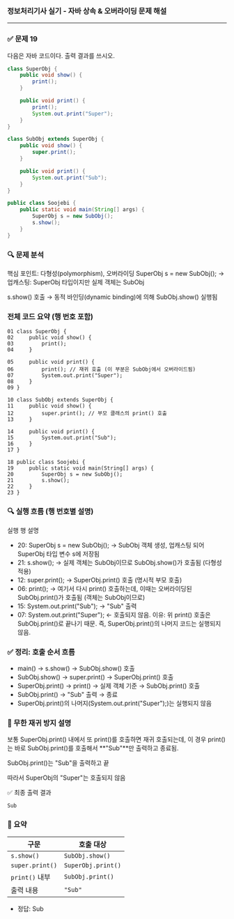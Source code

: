 ### 정보처리기사 실기 - 자바 상속 & 오버라이딩 문제 해설
---

### ✅ 문제 19

다음은 자바 코드이다. 출력 결과를 쓰시오.

```java
class SuperObj {
    public void show() {
        print();
    }

    public void print() {
        print();
        System.out.print("Super");
    }
}

class SubObj extends SuperObj {
    public void show() {
        super.print();
    }

    public void print() {
        System.out.print("Sub");
    }
}

public class Soojebi {
    public static void main(String[] args) {
        SuperObj s = new SubObj();
        s.show();
    }
}
```

### 🔍 문제 분석

핵심 포인트: 다형성(polymorphism), 오버라이딩
SuperObj s = new SubObj();
→ 업캐스팅: SuperObj 타입이지만 실제 객체는 SubObj

s.show() 호출
→ 동적 바인딩(dynamic binding)에 의해 SubObj.show() 실행됨

### 전체 코드 요약 (행 번호 포함)


```
01 class SuperObj {
02     public void show() {
03         print();
04     }

05     public void print() {
06         print(); // 재귀 호출 (이 부분은 SubObj에서 오버라이드됨)
07         System.out.print("Super");
08     }
09 }

10 class SubObj extends SuperObj {
11     public void show() {
12         super.print(); // 부모 클래스의 print() 호출
13     }

14     public void print() {
15         System.out.print("Sub");
16     }
17 }

18 public class Soojebi {
19     public static void main(String[] args) {
20         SuperObj s = new SubObj();
21         s.show();
22     }
23 }

```

### 🔍 실행 흐름 (행 번호별 설명)

실행 행	설명

- 20:	SuperObj s = new SubObj(); → SubObj 객체 생성, 업캐스팅 되어 SuperObj 타입 변수 s에 저장됨
- 21:	s.show(); → 실제 객체는 SubObj이므로 SubObj.show()가 호출됨 (다형성 적용)
- 12:	super.print(); → SuperObj.print() 호출 (명시적 부모 호출)
- 06:	print(); → 여기서 다시 print() 호출하는데, 이때는 오버라이딩된 SubObj.print()가 호출됨 (객체는 SubObj이므로)
- 15:	System.out.print("Sub"); → "Sub" 출력
- 07:	System.out.print("Super"); ← 호출되지 않음. 이유: 위 print() 호출은 SubObj.print()로 끝나기 때문. 즉, SuperObj.print()의 나머지 코드는 실행되지 않음.


### ✅ 정리: 호출 순서 흐름

- main() → s.show() → SubObj.show() 호출
- SubObj.show() → super.print() → SuperObj.print() 호출
- SuperObj.print() → print() → 실제 객체 기준 → SubObj.print() 호출
- SubObj.print() → "Sub" 출력 → 종료
- SuperObj.print()의 나머지(System.out.print("Super");)는 실행되지 않음

### 🧨 무한 재귀 방지 설명

보통 SuperObj.print() 내에서 또 print()를 호출하면 재귀 호출되는데,
이 경우 print()는 바로 SubObj.print()를 호출해서 **"Sub"**만 출력하고 종료됨.

SubObj.print()는 "Sub"을 출력하고 끝

따라서 SuperObj의 "Super"는 호출되지 않음

✅ 최종 출력 결과
```
Sub
```

### 📌 요약

| 구문              | 호출 대상              |
| --------------- | ------------------ |
| `s.show()`      | `SubObj.show()`    |
| `super.print()` | `SuperObj.print()` |
| `print()` 내부    | `SubObj.print()`   |
| 출력 내용           | `"Sub"`            |


- 정답: Sub

